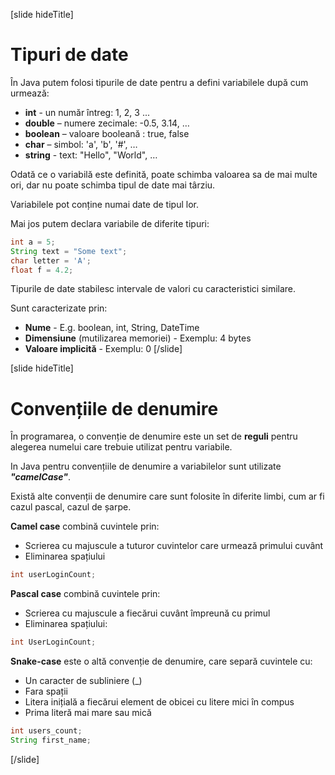 [slide hideTitle]
# Tipuri de date
În Java putem folosi tipurile de date pentru a defini variabilele după cum urmează:

  * **int** - un număr întreg: 1, 2, 3 ...
  * **double** – numere zecimale: -0.5, 3.14, …
  * **boolean** – valoare booleană : true, false
  * **char** – simbol: 'a', 'b', '#', …
  * **string** - text: "Hello", "World", …

Odată ce o variabilă este definită, poate schimba valoarea sa de mai multe ori, dar nu poate schimba tipul de date mai târziu. 

Variabilele pot conține numai date de tipul lor. 

Mai jos putem declara variabile de diferite tipuri:
```java
int a = 5;
String text = "Some text";
char letter = 'A';
float f = 4.2;
```

Tipurile de date stabilesc intervale de valori cu caracteristici similare.

Sunt caracterizate prin:

  * **Nume** - E.g. boolean, int, String, DateTime
  * **Dimensiune** (mutilizarea memoriei) - Exemplu: 4 bytes
  * **Valoare implicită** - Exemplu: 0
[/slide]

[slide hideTitle]
# Convențiile de denumire

În programarea, o convenție de denumire este un set de **reguli** pentru alegerea numelui care trebuie utilizat pentru variabile.

In Java pentru convențiile de denumire a variabilelor sunt utilizate ***"camelCase"***. 

Există alte convenții de denumire care sunt folosite în diferite limbi, cum ar fi cazul pascal, cazul de șarpe.

**Camel case** combină cuvintele prin:
* Scrierea cu majuscule a tuturor cuvintelor care urmează primului cuvânt
* Eliminarea spațiului
```java
int userLoginCount;
```

**Pascal case** combină cuvintele prin:
* Scrierea cu majuscule a fiecărui cuvânt împreună cu primul
* Eliminarea spațiului:
```java
int UserLoginCount;
```

**Snake-case** este o altă convenție de denumire, care separă cuvintele cu:
* Un caracter de subliniere (_)
* Fara spații
* Litera inițială a fiecărui element de obicei cu litere mici în compus
* Prima literă mai mare sau mică
```java
int users_count;
String first_name;
```
[/slide]
